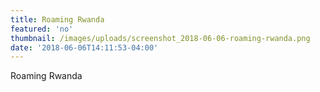 ```yaml
---
title: Roaming Rwanda
featured: 'no'
thumbnail: /images/uploads/screenshot_2018-06-06-roaming-rwanda.png
date: '2018-06-06T14:11:53-04:00'
---
```

Roaming Rwanda
